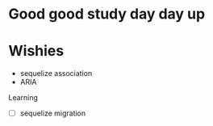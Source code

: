 # Good good study day day up

Wishies
=======


- sequelize association
- ARIA

Learning

- [ ] sequelize migration
